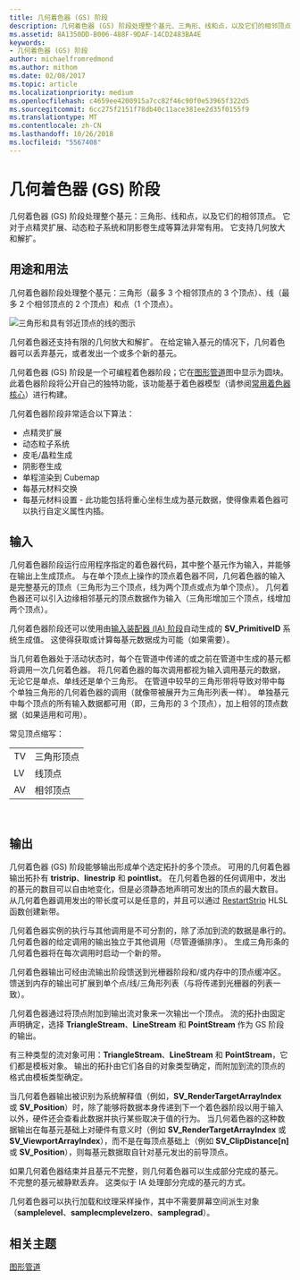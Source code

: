 ```yaml
---
title: 几何着色器 (GS) 阶段
description: 几何着色器 (GS) 阶段处理整个基元、三角形、线和点，以及它们的相邻顶点。
ms.assetid: 8A1350DD-B006-488F-9DAF-14CD2483BA4E
keywords:
- 几何着色器 (GS) 阶段
author: michaelfromredmond
ms.author: mithom
ms.date: 02/08/2017
ms.topic: article
ms.localizationpriority: medium
ms.openlocfilehash: c4659ee4200915a7cc82f46c90f0e53965f322d5
ms.sourcegitcommit: 6cc275f2151f78db40c11ace381ee2d35f0155f9
ms.translationtype: MT
ms.contentlocale: zh-CN
ms.lasthandoff: 10/26/2018
ms.locfileid: "5567408"
---
```

# <a name="geometry-shader-gs-stage"></a>几何着色器 (GS) 阶段


几何着色器 (GS) 阶段处理整个基元：三角形、线和点，以及它们的相邻顶点。 它对于点精灵扩展、动态粒子系统和阴影卷生成等算法非常有用。 它支持几何放大和解扩。

## <a name="span-idpurposeandusesspanspan-idpurposeandusesspanspan-idpurposeandusesspanpurpose-and-uses"></a><span id="Purpose_and_uses"></span><span id="purpose_and_uses"></span><span id="PURPOSE_AND_USES"></span>用途和用法


几何着色器阶段处理整个基元：三角形（最多 3 个相邻顶点的 3 个顶点）、线（最多 2 个相邻顶点的 2 个顶点）和点（1 个顶点）。

![三角形和具有邻近顶点的线的图示](images/d3d10-gs.png)

几何着色器还支持有限的几何放大和解扩。 在给定输入基元的情况下，几何着色器可以丢弃基元，或者发出一个或多个新的基元。

几何着色器 (GS) 阶段是一个可编程着色器阶段；它在[图形管道](graphics-pipeline.md)图中显示为圆块。 此着色器阶段将公开自己的独特功能，该功能基于着色器模型（请参阅[常用着色器核心](https://msdn.microsoft.com/library/windows/desktop/bb509580)）进行构建。

几何着色器阶段非常适合以下算法：

-   点精灵扩展
-   动态粒子系统
-   皮毛/晶粒生成
-   阴影卷生成
-   单程渲染到 Cubemap
-   每基元材料交换
-   每基元材料设置 - 此功能包括将重心坐标生成为基元数据，使得像素着色器可以执行自定义属性内插。

## <a name="span-idinputspanspan-idinputspanspan-idinputspaninput"></a><span id="Input"></span><span id="input"></span><span id="INPUT"></span>输入


几何着色器阶段运行应用程序指定的着色器代码，其中整个基元作为输入，并能够在输出上生成顶点。 与在单个顶点上操作的顶点着色器不同，几何着色器的输入是完整基元的顶点（三角形为三个顶点，线为两个顶点或点为单个顶点）。 几何着色器还可以引入边缘相邻基元的顶点数据作为输入（三角形增加三个顶点，线增加两个顶点）。

几何着色器阶段还可以使用由[输入装配器 (IA) 阶段](input-assembler-stage--ia-.md)自动生成的 **SV\_PrimitiveID** 系统生成值。 这使得获取或计算每基元数据成为可能（如果需要）。

当几何着色器处于活动状态时，每个在管道中传递的或之前在管道中生成的基元都将调用一次几何着色器。 将几何着色器的每次调用都视为输入调用基元的数据，无论它是单点、单线还是单个三角形。 在管道中较早的三角形带将导致对带中每个单独三角形的几何着色器的调用（就像带被展开为三角形列表一样）。 单独基元中每个顶点的所有输入数据都可用（即，三角形的 3 个顶点），加上相邻的顶点数据（如果适用和可用）。

常见顶点缩写：

|     |                 |
|-----|-----------------|
| TV  | 三角形顶点 |
| LV  | 线顶点     |
| AV  | 相邻顶点 |

 

## <a name="span-idoutputspanspan-idoutputspanspan-idoutputspanoutput"></a><span id="Output"></span><span id="output"></span><span id="OUTPUT"></span>输出


几何着色器 (GS) 阶段能够输出形成单个选定拓扑的多个顶点。 可用的几何着色器输出拓扑有 **tristrip**、**linestrip** 和 **pointlist**。 在几何着色器的任何调用中，发出的基元的数目可以自由地变化，但是必须静态地声明可发出的顶点的最大数目。 从几何着色器调用发出的带长度可以是任意的，并且可以通过 [RestartStrip](https://msdn.microsoft.com/library/windows/desktop/bb509660) HLSL 函数创建新带。

几何着色器实例的执行与其他调用是不可分割的，除了添加到流的数据是串行的。 几何着色器的给定调用的输出独立于其他调用（尽管遵循排序）。 生成三角形条的几何着色器将在每次调用时启动一个新的带。

几何着色器输出可经由流输出阶段馈送到光栅器阶段和/或内存中的顶点缓冲区。 馈送到内存的输出可扩展到单个点/线/三角形列表（与将传递到光栅器的列表一致）。

几何着色器通过将顶点附加到输出流对象来一次输出一个顶点。 流的拓扑由固定声明确定，选择 **TriangleStream**、**LineStream** 和 **PointStream** 作为 GS 阶段的输出。

有三种类型的流对象可用：**TriangleStream**、**LineStream** 和 **PointStream**，它们都是模板对象。 输出的拓扑由它们各自的对象类型确定，而附加到流的顶点的格式由模板类型确定。

当几何着色器输出被识别为系统解释值（例如，**SV\_RenderTargetArrayIndex** 或 **SV\_Position**）时，除了能够将数据本身传递到下一个着色器阶段以用于输入以外，硬件还会查看此数据并执行某些取决于值的行为。 当几何着色器的这种数据输出在每基元基础上对硬件有意义时（例如 **SV\_RenderTargetArrayIndex** 或 **SV\_ViewportArrayIndex**），而不是在每顶点基础上（例如 **SV\_ClipDistance\[n\]** 或 **SV\_Position**），则每基元数据取自针对基元发出的前导顶点。

如果几何着色器结束并且基元不完整，则几何着色器可以生成部分完成的基元。 不完整的基元被静默丢弃。 这类似于 IA 处理部分完成的基元的方式。

几何着色器可以执行加载和纹理采样操作，其中不需要屏幕空间派生对象（**samplelevel**、**samplecmplevelzero**、**samplegrad**）。

## <a name="span-idrelated-topicsspanrelated-topics"></a><span id="related-topics"></span>相关主题


[图形管道](graphics-pipeline.md)

 

 




